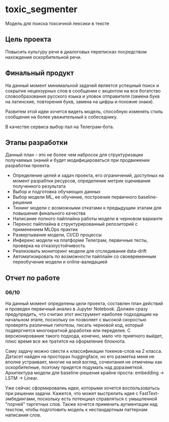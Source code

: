 # toxic_segmenter

Модель для поиска токсичной лексики в тексте

## Цель проекта
Повысить культуру речи в диалоговых переписках посредством нахождения оскорбительной речи.

## Финальный продукт
На данный момент минимальной задачей является успешный поиск и сокрытие нецензурных слов 
в сообщении 
с акцентом на все богатство словообразования русского языка и уловок отправителя (замена 
букв на латинские, повторения букв, замена на цифры и похожие знаки).

Развитем этой идеи хочется видеть модель, способную изменять стиль сообщения на более 
уважительный к собеседнику.

В качестве сервиса выбор пал на Телеграм-бота.

## Этапы разработки
Данный план - это не более чем набросок для структуризации получаемых знаний и будет 
модифицироваться при продвижении разработки проекта.

- Определение целей и задач проекта, его ограничений, доступных на момент разрабтки 
ресурсов, определение метрик оценивания полученного результата
- Выбор и подготовка обучающих данных
- Выбор модели ML, ее обучение, построение первичного baseline-решения
- Тюнинг модели с возможными откатами к предыдущим этапам для повышения финального 
качества
- Написание полного пайплайна работы модели в черновом варианте
- Перенос пайплайна в структурированный репозиторий с применением MLOps практик
- Развертывание модели, CI/CD процессы
- Инференс модели на платформе Телеграм, первичные тесты, проверка на 
отказоустойчивость
- Реализовать мониторинг модели для отследивания data-drift
- Автоматизировать по возможности пайплайн со своевременным переобучение модели 
и online-валидацией

## Отчет по работе

### 06/10
На данный момент определены цели проекта, составлен план действий и проведен 
первичный анализ в Jupyter Notebook. Должен сразу предупредить, что считаю 
этот инструмент наиболее подходящим на начальном этапе, поскольку он позволяет
с высокой скоростью проверять различные гипотезы, писать черновой код, который 
подвергнется многократной доработке или переделке. С версионирование такого 
подхода, конечно, мало что приятного выйдет, плюс время все же тратится на 
оформление блокнота.

Саму задачу можно свести к классификации токенов-слов на 2 класса. Датасет найден 
на просторах huggingface, но его разметка меня не вполне устраивает, многие на мой 
взгляд, сочентания не отмечены как оскорбителные, поэтому придется подумать над 
доразметкой. Архитектура модели для baseline-решения крайне проста: embedding -> LSTM -> Linear.


Уже сейчас сформировалиь идеи, которыми хочется воспользоватьсь при решении задачи.
Кажется, что может выстрелить идея с FastText-эмбедингами, поскольку есть потенциал 
справляться с умышленной "порчей" таргетных слов. Также хочется применить аугментации 
над текстом, чтобы подготовить модель к нестандартным паттернам написания слов.